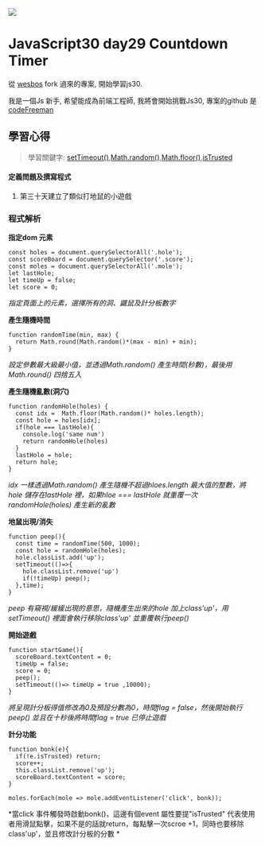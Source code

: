 ![](https://javascript30.com/images/JS3-social-share.png)

# JavaScript30 day29 Countdown Timer

從 [wesbos](https://github.com/wesbos/JavaScript30) fork 過來的專案, 開始學習js30.

我是一個Js 新手, 希望能成為前端工程師, 我將會開始挑戰Js30, 專案的github 是 [codeFreeman](https://github.com/codeFreeman/JavaScript30)

## 學習心得

> 學習關鍵字: [setTimeout()](https://developer.mozilla.org/en-US/docs/Web/API/WindowOrWorkerGlobalScope/setTimeout),[Math.random()](https://developer.mozilla.org/en-US/docs/Web/JavaScript/Reference/Global_Objects/Math/random),[Math.floor()](https://developer.mozilla.org/en-US/docs/Web/JavaScript/Reference/Global_Objects/Math/floor),[isTrusted](https://developer.mozilla.org/en-US/docs/Web/API/Event/isTrusted)

#### 定義問題及撰寫程式

1. 第三十天建立了類似打地鼠的小遊戲

### 程式解析

**指定dom 元素**

    const holes = document.querySelectorAll('.hole');
    const scoreBoard = document.querySelector('.score');
    const moles = document.querySelectorAll('.mole');
    let lastHole;
    let timeUp = false;
    let score = 0;

*指定頁面上的元素，選擇所有的洞、鼴鼠及計分板數字*

**產生隨機時間**

    function randomTime(min, max) {
      return Math.round(Math.random()*(max - min) + min);
    }

*設定參數最大級最小值，並透過Math.random() 產生時間(秒數)，最後用Math.round() 四捨五入*

**產生隨機亂數(洞穴)**

    function randomHole(holes) {
      const idx =  Math.floor(Math.random()* holes.length);
      const hole = holes[idx];
      if(hole === lastHole){
        console.log('same num')
        return randomHole(holes)
      }
      lastHole = hole;
      return hole;
    }

*idx 一樣透過Math.random() 產生隨機不超過hloes.length 最大值的整數，將hole 儲存在lastHole 裡，如果hloe === lastHole 就重覆一次randomHole(holes) 產生新的亂數*

**地鼠出現/消失**

    function peep(){
      const time = randomTime(500, 1000);
      const hole = randomHole(holes);
      hole.classList.add('up');
      setTimeout(()=>{
        hole.classList.remove('up')
        if(!timeUp) peep();
      },time);
    }

*peep 有窺視/緩緩出現的意思，隨機產生出來的hole 加上class'up'，用setTimeout() 裡面會執行移除class'up' 並重覆執行peep()*

**開始遊戲**

    function startGame(){
      scoreBoard.textContent = 0;
      timeUp = false;
      score = 0;
      peep();
      setTimeout(()=> timeUp = true ,10000);
    }

*將呈現計分板得值修改為0及預設分數為0，時間flag = false，然後開始執行peep() 並且在十秒後將時間flag = true 已停止遊戲*

**計分功能**

    function bonk(e){
      if(!e.isTrusted) return;
      score++;
      this.classList.remove('up');
      scoreBoard.textContent = score;
    }

    moles.forEach(mole => mole.addEventListener('click', bonk));

*當click 事件觸發時啟動bonk()，這邊有個event 屬性要提"isTrusted" 代表使用者用滑鼠點擊，如果不是的話就return，每點擊一次scroe +1，同時也要移除class'up'，並且修改計分板的分數 *
